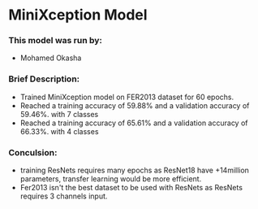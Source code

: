 # MiniXception Model

### This model was run by: 
- Mohamed Okasha

### Brief Description:
- Trained MiniXception model on FER2013 dataset for 60 epochs.
- Reached a training accuracy of 59.88% and a validation accuracy of 59.46%. with 7 classes 
- Reached a training accuracy of 65.61% and a validation accuracy of 66.33%. with 4 classes 



### Conculsion:
- training ResNets requires many epochs as ResNet18 have +14million parameters, transfer learning would be more efficient.
- Fer2013 isn't the best dataset to be used with ResNets as ResNets requires 3 channels input.